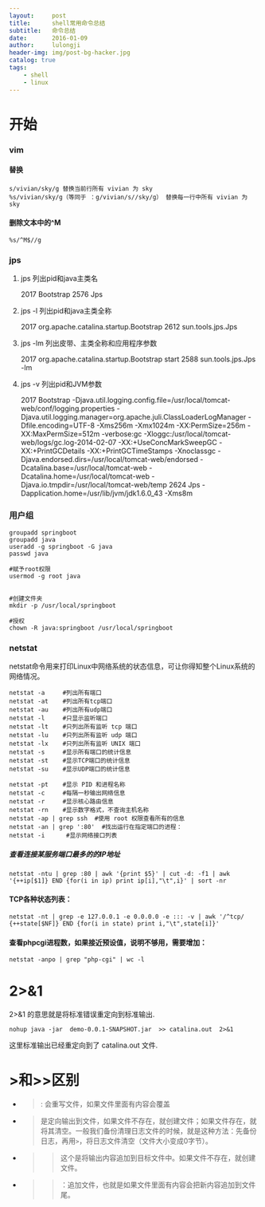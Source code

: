 ```yaml
---
layout:     post
title:      shell常用命令总结
subtitle:   命令总结
date:       2016-01-09
author:     lulongji
header-img: img/post-bg-hacker.jpg
catalog: true
tags:
    - shell
    - linux
---
```


# 开始


### vim 
#### 替换
    s/vivian/sky/g 替换当前行所有 vivian 为 sky 
    %s/vivian/sky/g（等同于 ：g/vivian/s//sky/g） 替换每一行中所有 vivian 为 sky 

#### 删除文本中的^M 
    %s/^M$//g 

### jps
1. jps
列出pid和java主类名

    2017 Bootstrap
    2576 Jps

2. jps -l
列出pid和java主类全称

    2017 org.apache.catalina.startup.Bootstrap
    2612 sun.tools.jps.Jps

3. jps -lm
列出皮带、主类全称和应用程序参数

    2017 org.apache.catalina.startup.Bootstrap start
    2588 sun.tools.jps.Jps -lm

4. jps -v
列出pid和JVM参数

    2017 Bootstrap -Djava.util.logging.config.file=/usr/local/tomcat-web/conf/logging.properties -Djava.util.logging.manager=org.apache.juli.ClassLoaderLogManager -Dfile.encoding=UTF-8 -Xms256m -Xmx1024m -XX:PermSize=256m -XX:MaxPermSize=512m -verbose:gc -Xloggc:/usr/local/tomcat-web/logs/gc.log-2014-02-07 -XX:+UseConcMarkSweepGC -XX:+PrintGCDetails -XX:+PrintGCTimeStamps -Xnoclassgc -Djava.endorsed.dirs=/usr/local/tomcat-web/endorsed -Dcatalina.base=/usr/local/tomcat-web -Dcatalina.home=/usr/local/tomcat-web -Djava.io.tmpdir=/usr/local/tomcat-web/temp
    2624 Jps -Dapplication.home=/usr/lib/jvm/jdk1.6.0_43 -Xms8m
    
### 用户组

    groupadd springboot
    groupadd java
    useradd -g springboot -G java
    passwd java

    #赋予root权限
    usermod -g root java


    #创建文件夹
    mkdir -p /usr/local/springboot

    #授权
    chown -R java:springboot /usr/local/springboot


### netstat
netstat命令用来打印Linux中网络系统的状态信息，可让你得知整个Linux系统的网络情况。


    netstat -a     #列出所有端口
    netstat -at    #列出所有tcp端口
    netstat -au    #列出所有udp端口
    netstat -l     #只显示监听端口
    netstat -lt    #只列出所有监听 tcp 端口
    netstat -lu    #只列出所有监听 udp 端口
    netstat -lx    #只列出所有监听 UNIX 端口
    netstat -s     #显示所有端口的统计信息
    netstat -st    #显示TCP端口的统计信息
    netstat -su    #显示UDP端口的统计信息

    netstat -pt    #显示 PID 和进程名称
    netstat -c     #每隔一秒输出网络信息
    netstat -r     #显示核心路由信息
    netstat -rn    #显示数字格式，不查询主机名称
    netstat -ap | grep ssh  #使用 root 权限查看所有的信息
    netstat -an | grep ':80'  #找出运行在指定端口的进程：
    netstat -i      #显示网络接口列表


##### 查看连接某服务端口最多的的IP地址
    netstat -ntu | grep :80 | awk '{print $5}' | cut -d: -f1 | awk '{++ip[$1]} END {for(i in ip) print ip[i],"\t",i}' | sort -nr 

#### TCP各种状态列表：
    netstat -nt | grep -e 127.0.0.1 -e 0.0.0.0 -e ::: -v | awk '/^tcp/ {++state[$NF]} END {for(i in state) print i,"\t",state[i]}'

#### 查看phpcgi进程数，如果接近预设值，说明不够用，需要增加：
    netstat -anpo | grep "php-cgi" | wc -l



    
# 2>&1 
2>&1 的意思就是将标准错误重定向到标准输出.

    nohup java -jar  demo-0.0.1-SNAPSHOT.jar  >> catalina.out  2>&1 

这里标准输出已经重定向到了 catalina.out 文件.


# >和>>区别

- >: 会重写文件，如果文件里面有内容会覆盖
- >  是定向输出到文件，如果文件不存在，就创建文件；如果文件存在，就将其清空。一般我们备份清理日志文件的时候，就是这种方法：先备份日志，再用`>`，将日志文件清空（文件大小变成0字节）。
- >>  这个是将输出内容追加到目标文件中。如果文件不存在，就创建文件。
- >>：追加文件，也就是如果文件里面有内容会把新内容追加到文件尾。